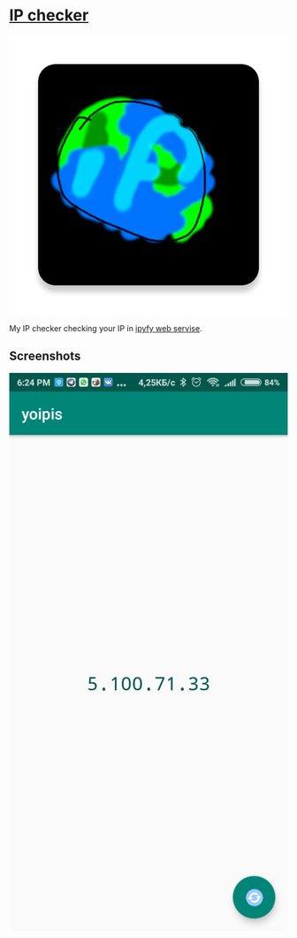 # [IP checker](https://github.com/BM835/ip_checker/releases)
![icon](images/ico.png)

My IP checker checking your IP in [ipyfy web servise](https://www.ipify.org/).

Screenshots
------------------------

![screenshot](images/scr.png)
